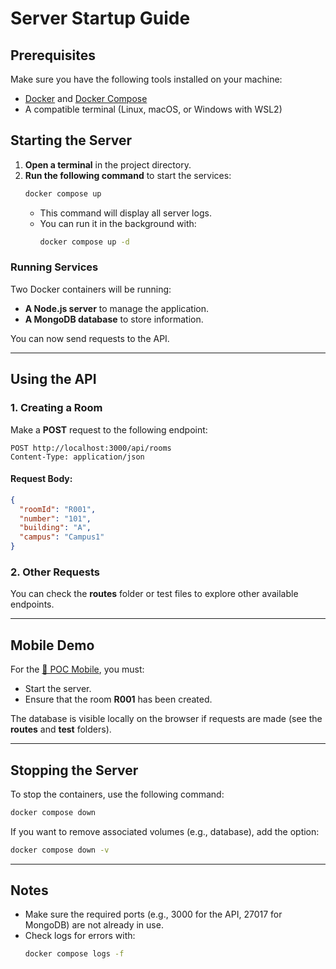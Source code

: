 # Server Startup Guide

## Prerequisites
Make sure you have the following tools installed on your machine:
- [Docker](https://www.docker.com/) and [Docker Compose](https://docs.docker.com/compose/)
- A compatible terminal (Linux, macOS, or Windows with WSL2)

## Starting the Server

1. **Open a terminal** in the project directory.
2. **Run the following command** to start the services:
   ```sh
   docker compose up
   ```
   - This command will display all server logs.
   - You can run it in the background with:
     ```sh
     docker compose up -d
     ```

### Running Services
Two Docker containers will be running:
- **A Node.js server** to manage the application.
- **A MongoDB database** to store information.

You can now send requests to the API.

---

## Using the API

### 1. Creating a Room
Make a **POST** request to the following endpoint:

```http
POST http://localhost:3000/api/rooms
Content-Type: application/json
```

#### Request Body:
```json
{
  "roomId": "R001",
  "number": "101",
  "building": "A",
  "campus": "Campus1"
}
```

### 2. Other Requests
You can check the **routes** folder or test files to explore other available endpoints.

---

## Mobile Demo
For the [📄 POC Mobile](../mobile/POC/README.md), you must:
- Start the server.
- Ensure that the room **R001** has been created.

The database is visible locally on the browser if requests are made (see the **routes** and **test** folders).

---

## Stopping the Server
To stop the containers, use the following command:
```sh
docker compose down
```

If you want to remove associated volumes (e.g., database), add the option:
```sh
docker compose down -v
```

---

## Notes
- Make sure the required ports (e.g., 3000 for the API, 27017 for MongoDB) are not already in use.
- Check logs for errors with:
  ```sh
  docker compose logs -f
  ```
